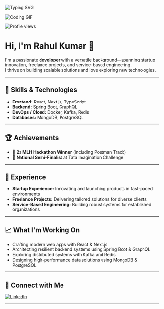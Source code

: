 ![Typing SVG](https://readme-typing-svg.demolab.com?font=Fira+Code&weight=500&pause=1000&color=61DAFB&width=435&lines=Hi+I'm+Rahul+Kumar;Developer+%7C+React+%7C+Spring+Boot+%7C+Kafka;Hackathon+Winner+%7C+Startup+Experience)

![Coding GIF](https://media.giphy.com/media/qgQUggAC3Pfv687qPC/giphy.gif)

![Profile views](https://komarev.com/ghpvc/?username=RAHUL14KUMAR&style=flat-square)

# Hi, I'm Rahul Kumar 👋

I'm a passionate **developer** with a versatile background—spanning startup innovation, freelance projects, and service-based engineering.  
I thrive on building scalable solutions and love exploring new technologies.

---

## 🚀 Skills & Technologies

- **Frontend:** React, Next.js, TypeScript
- **Backend:** Spring Boot, GraphQL
- **DevOps / Cloud:** Docker, Kafka, Redis
- **Databases:** MongoDB, PostgreSQL

---

## 🏆 Achievements

- 🥇 **2x MLH Hackathon Winner** (including Postman Track)
- 🏅 **National Semi-Finalist** at Tata Imagination Challenge

---

## 💼 Experience

- **Startup Experience:** Innovating and launching products in fast-paced environments
- **Freelance Projects:** Delivering tailored solutions for diverse clients
- **Service-Based Engineering:** Building robust systems for established organizations

---

## 📈 What I'm Working On

- Crafting modern web apps with React & Next.js
- Architecting resilient backend systems using Spring Boot & GraphQL
- Exploring distributed systems with Kafka and Redis
- Designing high-performance data solutions using MongoDB & PostgreSQL

---

## 🔗 Connect with Me

[![LinkedIn](https://img.shields.io/badge/LinkedIn-blue?logo=linkedin)](https://www.linkedin.com/in/rahul-kumar-216872227/)

---

<!-- Optionally add a quote, fun fact, or interests below! -->
